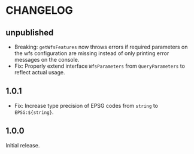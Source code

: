 # CHANGELOG

## unpublished

- Breaking: `getWfsFeatures` now throws errors if required parameters on the wfs configuration are missing instead of only printing error messages on the console.
- Fix: Properly extend interface `WfsParameters` from `QueryParameters` to reflect actual usage.

## 1.0.1

- Fix: Increase type precision of EPSG codes from `string` to `EPSG:${string}`.

## 1.0.0

Initial release.
